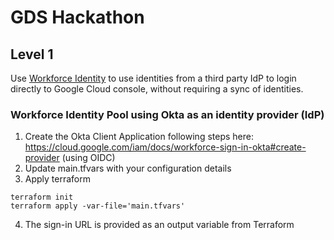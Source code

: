 # GDS Hackathon

## Level 1

Use [Workforce Identity](https://cloud.google.com/iam/docs/workforce-identity-federation) to use identities from a third party IdP to login directly to Google Cloud console, without requiring a sync of identities.

### Workforce Identity Pool using Okta as an identity provider (IdP)

1. Create the Okta Client Application following steps here: https://cloud.google.com/iam/docs/workforce-sign-in-okta#create-provider (using OIDC)
2. Update main.tfvars with your configuration details
3. Apply terraform

```
terraform init
terraform apply -var-file='main.tfvars'
```
4. The sign-in URL is provided as an output variable from Terraform

